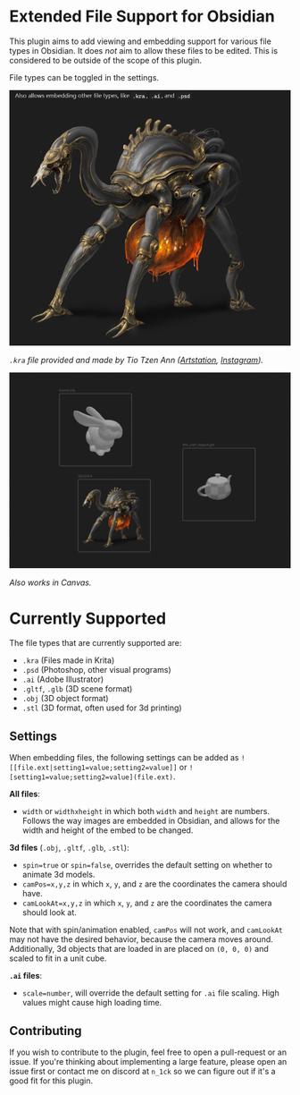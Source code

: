 # Extended File Support for Obsidian

This plugin aims to add viewing and embedding support for various file types in Obsidian. 
It does *not* aim to allow these files to be edited. 
This is considered to be outside of the scope of this plugin.

File types can be toggled in the settings.

![](assets/embed_kra.png)

*`.kra` file provided and made by Tio Tzen Ann ([Artstation](https://www.artstation.com/greasetanker), [Instagram](https://www.instagram.com/bullyinggnomes/)).*

![](assets/embed_canvas.png)

*Also works in Canvas.*

# Currently Supported

The file types that are currently supported are:

- `.kra` (Files made in Krita)
- `.psd` (Photoshop, other visual programs)
- `.ai` (Adobe Illustrator)
- `.gltf`, `.glb` (3D scene format)
- `.obj` (3D object format)
- `.stl` (3D format, often used for 3d printing)

## Settings

When embedding files, the following settings can be added as `![[file.ext|setting1=value;setting2=value]]` or `![setting1=value;setting2=value](file.ext)`.

**All files**:

- `width` or `widthxheight` in which both `width` and `height` are numbers. Follows the way images are embedded in Obsidian, and allows for the width and height of the embed to be changed.

**3d files** (`.obj`, `.gltf`, `.glb`, `.stl`):

- `spin=true` or `spin=false`, overrides the default setting on whether to animate 3d models.
- `camPos=x,y,z` in which `x`, `y`, and `z` are the coordinates the camera should have.
- `camLookAt=x,y,z` in which `x`, `y`, and `z` are the coordinates the camera should look at.

Note that with spin/animation enabled, `camPos` will not work, and `camLookAt` may not have the desired behavior, because the camera moves around.
Additionally, 3d objects that are loaded in are placed on `(0, 0, 0)` and scaled to fit in a unit cube.

**`.ai` files**:

- `scale=number`, will override the default setting for `.ai` file scaling. High values might cause high loading time.

## Contributing

If you wish to contribute to the plugin, feel free to open a pull-request or an issue.
If you're thinking about implementing a large feature, please open an issue first or contact me on discord at `n_1ck` 
so we can figure out if it's a good fit for this plugin.
